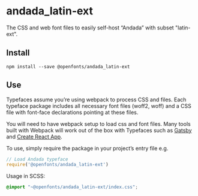 
# andada_latin-ext

The CSS and web font files to easily self-host “Andada” with subset "latin-ext".

## Install

`npm install --save @openfonts/andada_latin-ext`

## Use

Typefaces assume you’re using webpack to process CSS and files. Each typeface
package includes all necessary font files (woff2, woff) and a CSS file with
font-face declarations pointing at these files.

You will need to have webpack setup to load css and font files. Many tools built
with Webpack will work out of the box with Typefaces such as [Gatsby](https://github.com/gatsbyjs/gatsby)
and [Create React App](https://github.com/facebookincubator/create-react-app).

To use, simply require the package in your project’s entry file e.g.

```javascript
// Load Andada typeface
require('@openfonts/andada_latin-ext')
```

Usage in SCSS:
```scss
@import "~@openfonts/andada_latin-ext/index.css";
```
